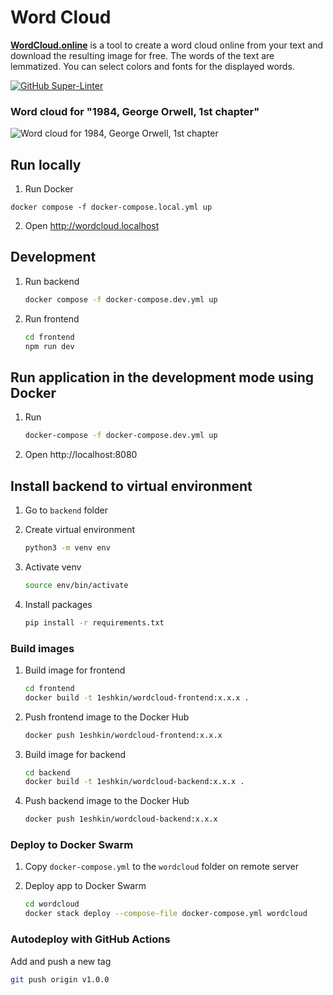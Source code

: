 # Word Cloud

[**WordCloud.online**](https://wordcloud.online) is a tool to create a word cloud online from your text and download the resulting image for free. The words of the text are lemmatized. You can select colors and fonts for the displayed words.

[![GitHub Super-Linter](https://github.com/leshkin/wordcloud.online/workflows/Lint%20Code%20Base/badge.svg)](https://github.com/marketplace/actions/super-linter)

### Word cloud for "1984, George Orwell, 1st chapter"

![Word cloud for 1984, George Orwell, 1st chapter](https://wordcloud.online/wordcloud-1984.jpg)

## Run locally

1. Run Docker

```
docker compose -f docker-compose.local.yml up
```

2. Open http://wordcloud.localhost

## Development

1. Run backend

   ```bash
   docker compose -f docker-compose.dev.yml up
   ```

2. Run frontend
   ```bash
   cd frontend
   npm run dev
   ```

## Run application in the development mode using Docker

1. Run

   ```bash
   docker-compose -f docker-compose.dev.yml up
   ```

2. Open http://localhost:8080

## Install backend to virtual environment

1. Go to `backend` folder

2. Create virtual environment

   ```bash
   python3 -m venv env
   ```

3. Activate venv

   ```bash
   source env/bin/activate
   ```

4. Install packages

   ```bash
   pip install -r requirements.txt
   ```

### Build images

1. Build image for frontend
   ```bash
   cd frontend
   docker build -t 1eshkin/wordcloud-frontend:x.x.x .
   ```
2. Push frontend image to the Docker Hub
   ```bash
   docker push 1eshkin/wordcloud-frontend:x.x.x
   ```
3. Build image for backend
   ```bash
   cd backend
   docker build -t 1eshkin/wordcloud-backend:x.x.x .
   ```
4. Push backend image to the Docker Hub
   ```bash
   docker push 1eshkin/wordcloud-backend:x.x.x
   ```

### Deploy to Docker Swarm

1. Copy `docker-compose.yml` to the `wordcloud` folder on remote server

2. Deploy app to Docker Swarm
   ```bash
   cd wordcloud
   docker stack deploy --compose-file docker-compose.yml wordcloud
   ```

### Autodeploy with GitHub Actions

Add and push a new tag

```bash
git push origin v1.0.0
```
